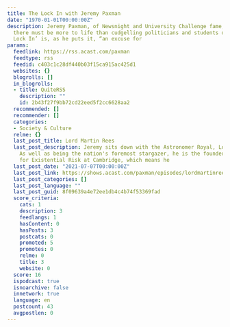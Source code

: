 ```yaml
---
title: The Lock In with Jeremy Paxman
date: "1970-01-01T00:00:00Z"
description: Jeremy Paxman, of Newsnight and University Challenge fame, has decided
  there must be more to life than cudgelling politicians and students on TV. ‘The
  Lock In’ is, as he puts it, “an excuse for
params:
  feedlink: https://rss.acast.com/paxman
  feedtype: rss
  feedid: c403c1c28df440b03f15ca915ac425d1
  websites: {}
  blogrolls: []
  in_blogrolls:
  - title: QuiteRSS
    description: ""
    id: 2b43f27f9bb72cd22eed5f2cc6628aa2
  recommended: []
  recommender: []
  categories:
  - Society & Culture
  relme: {}
  last_post_title: Lord Martin Rees
  last_post_description: Jeremy sits down with the Astronomer Royal, Lord Martin Rees.
    As well as being the nation's foremost stargazer, he is the founder of the Centre
    for Existential Risk at Cambridge, which means he
  last_post_date: "2021-07-07T00:00:00Z"
  last_post_link: https://shows.acast.com/paxman/episodes/lordmartinrees
  last_post_categories: []
  last_post_language: ""
  last_post_guid: 8f09639a4e72ee1db4c4b74f53369fad
  score_criteria:
    cats: 1
    description: 3
    feedlangs: 1
    hasContent: 0
    hasPosts: 3
    postcats: 0
    promoted: 5
    promotes: 0
    relme: 0
    title: 3
    website: 0
  score: 16
  ispodcast: true
  isnoarchive: false
  innetwork: true
  language: en
  postcount: 43
  avgpostlen: 0
---
```

